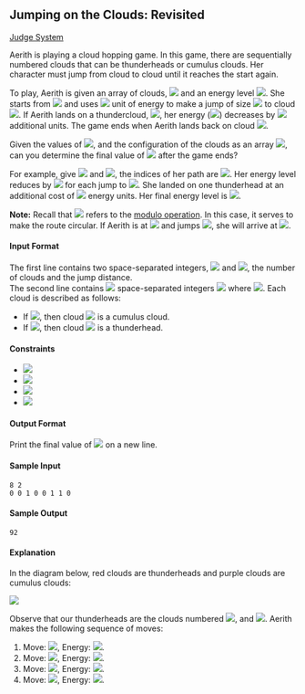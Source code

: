 ## Jumping on the Clouds: Revisited

[Judge System](https://www.hackerrank.com/challenges/jumping-on-the-clouds-revisited/problem)

Aerith is playing a cloud hopping game. In this game, there are sequentially numbered clouds that can be thunderheads or cumulus clouds. Her character must jump from cloud to cloud until it reaches the start again.

To play, Aerith is given an array of clouds, <img src="https://latex.codecogs.com/svg.latex?\Large&space;c"> and an energy level <img src="https://latex.codecogs.com/svg.latex?\Large&space;e=100">. She starts from <img src="https://latex.codecogs.com/svg.latex?\Large&space;c[0]"> and uses <img src="https://latex.codecogs.com/svg.latex?\Large&space;1"> unit of energy to make a jump of size <img src="https://latex.codecogs.com/svg.latex?\Large&space;k"> to cloud <img src="https://latex.codecogs.com/svg.latex?\Large&space;c[(i+k){\%}n]">. If Aerith lands on a thundercloud, <img src="https://latex.codecogs.com/svg.latex?\Large&space;c[i]=1">, her energy (<img src="https://latex.codecogs.com/svg.latex?\Large&space;e">) decreases by <img src="https://latex.codecogs.com/svg.latex?\Large&space;2"> additional units. The game ends when Aerith lands back on cloud <img src="https://latex.codecogs.com/svg.latex?\Large&space;0">.

Given the values of <img src="https://latex.codecogs.com/svg.latex?\Large&space;n,k">, and the configuration of the clouds as an array <img src="https://latex.codecogs.com/svg.latex?\Large&space;c">, can you determine the final value of <img src="https://latex.codecogs.com/svg.latex?\Large&space;e"> after the game ends?

For example, give <img src="https://latex.codecogs.com/svg.latex?\Large&space;c=[0,0,1,0]"> and <img src="https://latex.codecogs.com/svg.latex?k=2">, the indices of her path are <img src="https://latex.codecogs.com/svg.latex?\Large&space;0\rightarrow{2}\rightarrow{0}">. Her energy level reduces by <img src="https://latex.codecogs.com/svg.latex?\Large&space;1"> for each jump to <img src="https://latex.codecogs.com/svg.latex?\Large&space;98">. She landed on one thunderhead at an additional cost of <img src="https://latex.codecogs.com/svg.latex?\Large&space;2"> energy units. Her final energy level is <img src="https://latex.codecogs.com/svg.latex?\Large&space;96">.

**Note:** Recall that <img src="https://latex.codecogs.com/svg.latex?\Large&space;\%"> refers to the [modulo operation](https://en.wikipedia.org/wiki/Modulo_operation). In this case, it serves to make the route circular. If Aerith is at <img src="https://latex.codecogs.com/svg.latex?\Large&space;c[n-1]"> and jumps <img src="https://latex.codecogs.com/svg.latex?\Large&space;1">, she will arrive at <img src="https://latex.codecogs.com/svg.latex?\Large&space;c[0]">.

#### Input Format

The first line contains two space-separated integers, <img src="https://latex.codecogs.com/svg.latex?\Large&space;n"> and <img src="https://latex.codecogs.com/svg.latex?\Large&space;k">, the number of clouds and the jump distance.<br>
The second line contains <img src="https://latex.codecogs.com/svg.latex?\Large&space;n"> space-separated integers <img src="https://latex.codecogs.com/svg.latex?\Large&space;c[i]"> where <img src="https://latex.codecogs.com/svg.latex?\Large&space;0\le{i}<n">. Each cloud is described as follows:
- If <img src="https://latex.codecogs.com/svg.latex?\Large&space;c[i]=0">, then cloud <img src="https://latex.codecogs.com/svg.latex?\Large&space;i"> is a cumulus cloud.
- If <img src="https://latex.codecogs.com/svg.latex?\Large&space;c[i]=1">, then cloud <img src="https://latex.codecogs.com/svg.latex?\Large&space;i"> is a thunderhead.

#### Constraints
- <img src="https://latex.codecogs.com/svg.latex?\Large&space;2\le{n}\le{25}">
- <img src="https://latex.codecogs.com/svg.latex?\Large&space;1\le{k}<n">
- <img src="https://latex.codecogs.com/svg.latex?\Large&space;n{\%}k=0">
- <img src="https://latex.codecogs.com/svg.latex?\Large&space;c[i]\in{\{0,1\}}">

#### Output Format

Print the final value of <img src="https://latex.codecogs.com/svg.latex?\Large&space;e"> on a new line.

#### Sample Input
```
8 2
0 0 1 0 0 1 1 0
```
#### Sample Output
```
92
```
#### Explanation

In the diagram below, red clouds are thunderheads and purple clouds are cumulus clouds:

![](https://github.com/andy489/Data_Structures_and_Algorithms_CPP/blob/master/assets/Jumping%20on%20the%20Clouds%20-%20Revisited.png)

Observe that our thunderheads are the clouds numbered <img src="https://latex.codecogs.com/svg.latex?2,5">, and <img src="https://latex.codecogs.com/svg.latex?6">. Aerith makes the following sequence of moves:

1. Move: <img src="https://latex.codecogs.com/svg.latex?0\rightarrow{2}">, Energy: <img src="https://latex.codecogs.com/svg.latex?e=100-1-1=97">.<br>
2. Move: <img src="https://latex.codecogs.com/svg.latex?2\rightarrow{4}">, Energy: <img src="https://latex.codecogs.com/svg.latex?e=97-1=96">.<br>
3. Move: <img src="https://latex.codecogs.com/svg.latex?4\rightarrow{6}">, Energy: <img src="https://latex.codecogs.com/svg.latex?e=96-1-2=93">.<br>
4. Move: <img src="https://latex.codecogs.com/svg.latex?6\rightarrow{0}">, Energy: <img src="https://latex.codecogs.com/svg.latex?e=93-1=92">.
